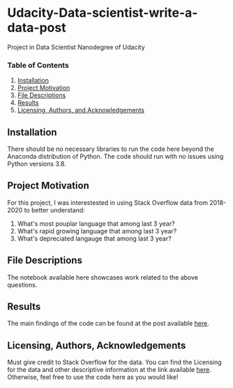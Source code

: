 # Udacity-Data-scientist-write-a-data-post

Project in Data Scientist Nanodegree of Udacity

### Table of Contents

1. [Installation](#installation)
2. [Project Motivation](#motivation)
3. [File Descriptions](#files)
4. [Results](#results)
5. [Licensing, Authors, and Acknowledgements](#licensing)

## Installation <a name="installation"></a>

There should be no necessary libraries to run the code here beyond the Anaconda distribution of Python.  The code should run with no issues using Python versions 3.8.

## Project Motivation<a name="motivation"></a>

For this project, I was interestested in using Stack Overflow data from 2018-2020 to better understand:

1. What's most pouplar language that among last 3 year?
2. What's rapid growing language that among last 3 year?
3. What's depreciated langauge that among last 3 year?

## File Descriptions <a name="files"></a>

The notebook available here showcases work related to the above questions.  

## Results<a name="results"></a>

The main findings of the code can be found at the post available [here](https://pingyuan0626.medium.com/whats-most-welcome-language-among-developer-based-on-the-stackoverflow-survey-data-138b72faa9cf).

## Licensing, Authors, Acknowledgements<a name="licensing"></a>

Must give credit to Stack Overflow for the data.  You can find the Licensing for the data and other descriptive information at the link available [here](https://insights.stackoverflow.com/survey).  Otherwise, feel free to use the code here as you would like!
